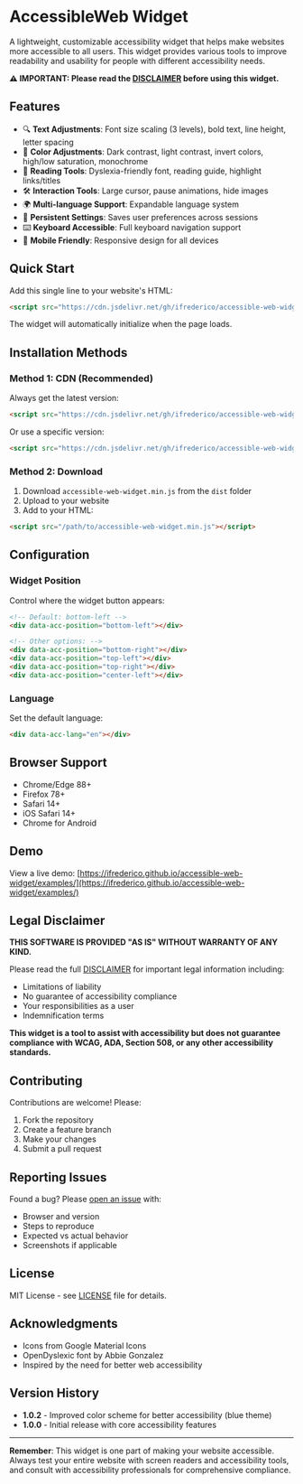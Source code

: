 # AccessibleWeb Widget

A lightweight, customizable accessibility widget that helps make websites more accessible to all users. This widget provides various tools to improve readability and usability for people with different accessibility needs.

**⚠️ IMPORTANT: Please read the [DISCLAIMER](DISCLAIMER.md) before using this widget.**

## Features

- 🔍 **Text Adjustments**: Font size scaling (3 levels), bold text, line height, letter spacing
- 🎨 **Color Adjustments**: Dark contrast, light contrast, invert colors, high/low saturation, monochrome
- 📖 **Reading Tools**: Dyslexia-friendly font, reading guide, highlight links/titles
- 🛠️ **Interaction Tools**: Large cursor, pause animations, hide images
- 🌍 **Multi-language Support**: Expandable language system
- 💾 **Persistent Settings**: Saves user preferences across sessions
- ⌨️ **Keyboard Accessible**: Full keyboard navigation support
- 📱 **Mobile Friendly**: Responsive design for all devices

## Quick Start

Add this single line to your website's HTML:

```html
<script src="https://cdn.jsdelivr.net/gh/ifrederico/accessible-web-widget@latest/dist/accessible-web-widget.min.js"></script>
```

The widget will automatically initialize when the page loads.

## Installation Methods

### Method 1: CDN (Recommended)

Always get the latest version:
```html
<script src="https://cdn.jsdelivr.net/gh/ifrederico/accessible-web-widget@latest/dist/accessible-web-widget.min.js"></script>
```

Or use a specific version:
```html
<script src="https://cdn.jsdelivr.net/gh/ifrederico/accessible-web-widget@1.0.0/dist/accessible-web-widget.min.js"></script>
```

### Method 2: Download

1. Download `accessible-web-widget.min.js` from the `dist` folder
2. Upload to your website
3. Add to your HTML:
```html
<script src="/path/to/accessible-web-widget.min.js"></script>
```

## Configuration

### Widget Position

Control where the widget button appears:

```html
<!-- Default: bottom-left -->
<div data-acc-position="bottom-left"></div>

<!-- Other options: -->
<div data-acc-position="bottom-right"></div>
<div data-acc-position="top-left"></div>
<div data-acc-position="top-right"></div>
<div data-acc-position="center-left"></div>
```

### Language

Set the default language:

```html
<div data-acc-lang="en"></div>
```

## Browser Support

- Chrome/Edge 88+
- Firefox 78+
- Safari 14+
- iOS Safari 14+
- Chrome for Android

## Demo

View a live demo: [https://ifrederico.github.io/accessible-web-widget/examples/](https://ifrederico.github.io/accessible-web-widget/examples/)

## Legal Disclaimer

**THIS SOFTWARE IS PROVIDED "AS IS" WITHOUT WARRANTY OF ANY KIND.** 

Please read the full [DISCLAIMER](DISCLAIMER.md) for important legal information including:
- Limitations of liability
- No guarantee of accessibility compliance
- Your responsibilities as a user
- Indemnification terms

**This widget is a tool to assist with accessibility but does not guarantee compliance with WCAG, ADA, Section 508, or any other accessibility standards.**

## Contributing

Contributions are welcome! Please:
1. Fork the repository
2. Create a feature branch
3. Make your changes
4. Submit a pull request

## Reporting Issues

Found a bug? Please [open an issue](https://github.com/ifrederico/accessible-web-widget/issues) with:
- Browser and version
- Steps to reproduce
- Expected vs actual behavior
- Screenshots if applicable

## License

MIT License - see [LICENSE](LICENSE) file for details.

## Acknowledgments

- Icons from Google Material Icons
- OpenDyslexic font by Abbie Gonzalez
- Inspired by the need for better web accessibility

## Version History

- **1.0.2** - Improved color scheme for better accessibility (blue theme)
- **1.0.0** - Initial release with core accessibility features

---

**Remember**: This widget is one part of making your website accessible. Always test your entire website with screen readers and accessibility tools, and consult with accessibility professionals for comprehensive compliance.
